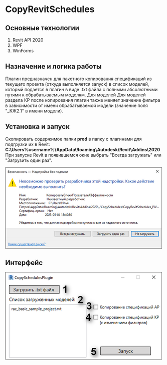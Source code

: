 # CopyRevitSchedules

## Основные технологии
1. Revit API 2020
2. WPF
3. WinForms

## Назначение и логика работы
Плагин предназначен для пакетного копирования спецификаций из текущего проекта (откуда выполняется запуск) в список моделей, который подается в плагин в виде .txt файла с полными абсолютными путями к обрабатываемым моделям. Для моделей Для моделей раздела КР после копирования плагин также меняет значение фильтра в зависимости от имени обрабатываемой модели (значение поля "_КЖ2.1" в имени модели).

## Установка и запуск
Скопировать содержимое папки __prod__ в папку с плагинами для подгрузки их в Revit: **C:\Users\%username%\AppData\Roaming\Autodesk\Revit\Addins\2020**
При запуске Revit в появившемся окне выбрать "Всегда загружать" или "Загрузить один раз".

![Загрузка в Revit](https://github.com/ipbtech/CopyRevitSchedules_Test/blob/e23bb30254eea8c0d44bce3415895202e0313955/Raw/1.png)

## Интерфейс
![Интерфейс](https://github.com/ipbtech/CopyRevitSchedules_Test/blob/21874c130688f37e293f69238a180fbebc4231c6/Raw/2.png)
